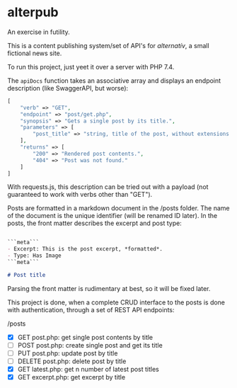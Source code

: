 # alterpub
An exercise in futility.

This is a content publishing system/set of API's for *alternatív*,  a small fictional news site.

To run this project, just yeet it over a server with PHP 7.4.

The `apiDocs` function takes an associative array and displays an endpoint description (like SwaggerAPI, but worse):

```php
[
	"verb" => "GET",
	"endpoint" => "post/get.php",
	"synopsis" => "Gets a single post by its title.",
	"parameters" => [
		"post_title" => "string, title of the post, without extensions."
	],
	"returns" => [
		"200" => "Rendered post contents.",
		"404" => "Post was not found."
	]
]
```

With requests.js, this description can be tried out with a payload (not guaranteed to work with verbs other than "GET").

Posts are formatted in a markdown document in the /posts folder. The name of the document is the unique identifier (will be renamed ID later). In the posts, the front matter describes the excerpt and post type:

```markdown

```meta```
- Excerpt: This is the post excerpt, *formatted*.
- Type: Has Image
```meta```

# Post title

```

Parsing the front matter is rudimentary at best, so it will be fixed later.

This project is done, when a complete CRUD interface to the posts is done with authentication, through a set of REST API endpoints:

/posts

- [x] GET post.php: get single post contents by title
- [ ] POST post.php: create single post and get its title
- [ ] PUT post.php: update post by title
- [ ] DELETE post.php: delete post by title
- [x] GET latest.php: get n number of latest post titles
- [x] GET excerpt.php: get excerpt by title